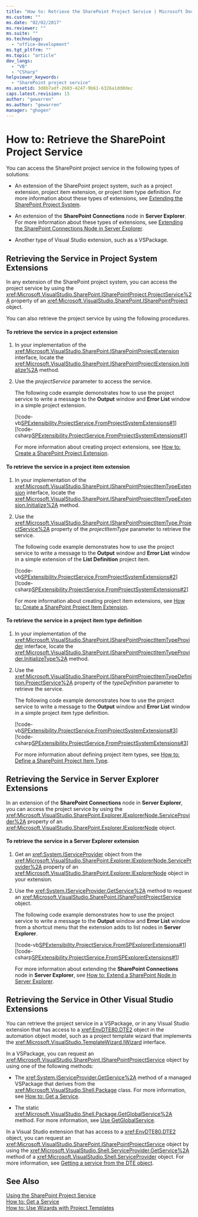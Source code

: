 ```yaml
---
title: "How to: Retrieve the SharePoint Project Service | Microsoft Docs"
ms.custom: ""
ms.date: "02/02/2017"
ms.reviewer: ""
ms.suite: ""
ms.technology: 
  - "office-development"
ms.tgt_pltfrm: ""
ms.topic: "article"
dev_langs: 
  - "VB"
  - "CSharp"
helpviewer_keywords: 
  - "SharePoint project service"
ms.assetid: 3d8b7adf-2603-4247-9b61-6326a1dd0dec
caps.latest.revision: 15
author: "gewarren"
ms.author: "gewarren"
manager: "ghogen"
---
```

# How to: Retrieve the SharePoint Project Service
  You can access the SharePoint project service in the following types of solutions:  
  
-   An extension of the SharePoint project system, such as a project extension, project item extension, or project item type definition. For more information about these types of extensions, see [Extending the SharePoint Project System](../sharepoint/extending-the-sharepoint-project-system.md).  
  
-   An extension of the **SharePoint Connections** node in **Server Explorer**. For more information about these types of extensions, see [Extending the SharePoint Connections Node in Server Explorer](../sharepoint/extending-the-sharepoint-connections-node-in-server-explorer.md).  
  
-   Another type of Visual Studio extension, such as a VSPackage.  
  
## Retrieving the Service in Project System Extensions  
 In any extension of the SharePoint project system, you can access the project service by using the <xref:Microsoft.VisualStudio.SharePoint.ISharePointProject.ProjectService%2A> property of an <xref:Microsoft.VisualStudio.SharePoint.ISharePointProject> object.  
  
 You can also retrieve the project service by using the following procedures.  
  
#### To retrieve the service in a project extension  
  
1.  In your implementation of the <xref:Microsoft.VisualStudio.SharePoint.ISharePointProjectExtension> interface, locate the <xref:Microsoft.VisualStudio.SharePoint.ISharePointProjectExtension.Initialize%2A> method.  
  
2.  Use the *projectService* parameter to access the service.  
  
     The following code example demonstrates how to use the project service to write a message to the **Output** window and **Error List** window in a simple project extension.  
  
     [!code-vb[SPExtensibility.ProjectService.FromProjectSystemExtensions#1](../sharepoint/codesnippet/VisualBasic/spextensibility.projectservice.fromprojectsystemextensions.getprojectservice/extension/extension.vb#1)]
     [!code-csharp[SPExtensibility.ProjectService.FromProjectSystemExtensions#1](../sharepoint/codesnippet/CSharp/spextensibility.projectservice.fromprojectsystemextensions.getprojectservice/extension/extension.cs#1)]  
  
     For more information about creating project extensions, see [How to: Create a SharePoint Project Extension](../sharepoint/how-to-create-a-sharepoint-project-extension.md).  
  
#### To retrieve the service in a project item extension  
  
1.  In your implementation of the <xref:Microsoft.VisualStudio.SharePoint.ISharePointProjectItemTypeExtension> interface, locate the <xref:Microsoft.VisualStudio.SharePoint.ISharePointProjectItemTypeExtension.Initialize%2A> method.  
  
2.  Use the <xref:Microsoft.VisualStudio.SharePoint.ISharePointProjectItemType.ProjectService%2A> property of the *projectItemType* parameter to retrieve the service.  
  
     The following code example demonstrates how to use the project service to write a message to the **Output** window and **Error List** window in a simple extension of the **List Definition** project item.  
  
     [!code-vb[SPExtensibility.ProjectService.FromProjectSystemExtensions#2](../sharepoint/codesnippet/VisualBasic/spextensibility.projectservice.fromprojectsystemextensions.getprojectservice/extension/extension.vb#2)]
     [!code-csharp[SPExtensibility.ProjectService.FromProjectSystemExtensions#2](../sharepoint/codesnippet/CSharp/spextensibility.projectservice.fromprojectsystemextensions.getprojectservice/extension/extension.cs#2)]  
  
     For more information about creating project item extensions, see [How to: Create a SharePoint Project Item Extension](../sharepoint/how-to-create-a-sharepoint-project-item-extension.md).  
  
#### To retrieve the service in a project item type definition  
  
1.  In your implementation of the <xref:Microsoft.VisualStudio.SharePoint.ISharePointProjectItemTypeProvider> interface, locate the <xref:Microsoft.VisualStudio.SharePoint.ISharePointProjectItemTypeProvider.InitializeType%2A> method.  
  
2.  Use the <xref:Microsoft.VisualStudio.SharePoint.ISharePointProjectItemTypeDefinition.ProjectService%2A> property of the *typeDefinition* parameter to retrieve the service.  
  
     The following code example demonstrates how to use the project service to write a message to the **Output** window and **Error List** window in a simple project item type definition.  
  
     [!code-vb[SPExtensibility.ProjectService.FromProjectSystemExtensions#3](../sharepoint/codesnippet/VisualBasic/spextensibility.projectservice.fromprojectsystemextensions.getprojectservice/extension/extension.vb#3)]
     [!code-csharp[SPExtensibility.ProjectService.FromProjectSystemExtensions#3](../sharepoint/codesnippet/CSharp/spextensibility.projectservice.fromprojectsystemextensions.getprojectservice/extension/extension.cs#3)]  
  
     For more information about defining project item types, see [How to: Define a SharePoint Project Item Type](../sharepoint/how-to-define-a-sharepoint-project-item-type.md).  
  
## Retrieving the Service in Server Explorer Extensions  
 In an extension of the **SharePoint Connections** node in **Server Explorer**, you can access the project service by using the <xref:Microsoft.VisualStudio.SharePoint.Explorer.IExplorerNode.ServiceProvider%2A> property of an <xref:Microsoft.VisualStudio.SharePoint.Explorer.IExplorerNode> object.  
  
#### To retrieve the service in a Server Explorer extension  
  
1.  Get an <xref:System.IServiceProvider> object from the <xref:Microsoft.VisualStudio.SharePoint.Explorer.IExplorerNode.ServiceProvider%2A> property of an <xref:Microsoft.VisualStudio.SharePoint.Explorer.IExplorerNode> object in your extension.  
  
2.  Use the <xref:System.IServiceProvider.GetService%2A> method to request an <xref:Microsoft.VisualStudio.SharePoint.ISharePointProjectService> object.  
  
     The following code example demonstrates how to use the project service to write a message to the **Output** window and **Error List** window from a shortcut menu that the extension adds to list nodes in **Server Explorer**.  
  
     [!code-vb[SPExtensibility.ProjectService.FromSPExplorerExtensions#1](../sharepoint/codesnippet/VisualBasic/spextensibility.projectservice.fromspexplorerextensions.getprojectservice/extension/extension.vb#1)]
     [!code-csharp[SPExtensibility.ProjectService.FromSPExplorerExtensions#1](../sharepoint/codesnippet/CSharp/spextensibility.projectservice.fromspexplorerextensions.getprojectservice/extension/extension.cs#1)]  
  
     For more information about extending the **SharePoint Connections** node in **Server Explorer**, see [How to: Extend a SharePoint Node in Server Explorer](../sharepoint/how-to-extend-a-sharepoint-node-in-server-explorer.md).  
  
## Retrieving the Service in Other Visual Studio Extensions  
 You can retrieve the project service in a VSPackage, or in any Visual Studio extension that has access to a <xref:EnvDTE80.DTE2> object in the automation object model, such as a project template wizard that implements the <xref:Microsoft.VisualStudio.TemplateWizard.IWizard> interface.  
  
 In a VSPackage, you can request an <xref:Microsoft.VisualStudio.SharePoint.ISharePointProjectService> object by using one of the following methods:  
  
-   The <xref:System.IServiceProvider.GetService%2A> method of a managed VSPackage that derives from the <xref:Microsoft.VisualStudio.Shell.Package> class. For more information, see [How to: Get a Service](../extensibility/how-to-get-a-service.md).  
  
-   The static <xref:Microsoft.VisualStudio.Shell.Package.GetGlobalService%2A> method. For more information, see [Use GetGlobalService](../extensibility/internals/service-essentials.md#how-to-use-getglobalservice).  
  
 In a Visual Studio extension that has access to a <xref:EnvDTE80.DTE2> object, you can request an <xref:Microsoft.VisualStudio.SharePoint.ISharePointProjectService> object by using the <xref:Microsoft.VisualStudio.Shell.ServiceProvider.GetService%2A> method of a <xref:Microsoft.VisualStudio.Shell.ServiceProvider> object. For more information, see [Getting a service from the DTE object](../extensibility/how-to-get-a-service.md#getting-a-service-from-the-dte-object).  
  
## See Also  
 [Using the SharePoint Project Service](../sharepoint/using-the-sharepoint-project-service.md)   
 [How to: Get a Service](../extensibility/how-to-get-a-service.md)   
 [How to: Use Wizards with Project Templates](../extensibility/how-to-use-wizards-with-project-templates.md)  
  
  